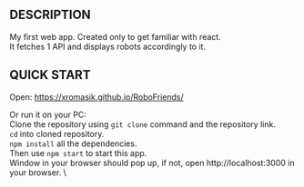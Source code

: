 ## DESCRIPTION

My first web app. Created only to get familiar with react. \
It fetches 1 API and displays robots accordingly to it.

## QUICK START

Open: https://xromasik.github.io/RoboFriends/

Or run it on your PC: \
Clone the repository using `git clone` command and the repository link. \
`cd` into cloned repository. \
`npm install` all the dependencies. \
Then use `npm start` to start this app. \
Window in your browser should pop up, if not, open http://localhost:3000 in your browser. \
